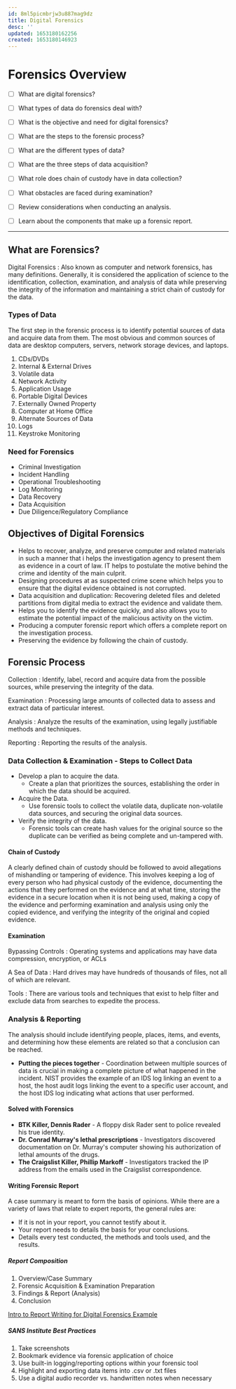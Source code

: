 ```yaml
---
id: 8ml5picmbrjw3u887mag9dz
title: Digital Forensics
desc: ''
updated: 1653180162256
created: 1653180146923
---
```


# Forensics Overview

- [ ] What are digital forensics?
- [ ] What types of data do forensics deal with?
- [ ] What is the objective and need for digital forensics?
- [ ] What are the steps to the forensic process?

- [ ] What are the different types of data?
- [ ] What are the three steps of data acquisition?
- [ ] What role does chain of custody have in data collection?
- [ ] What obstacles are faced during examination?

- [ ] Review considerations when conducting an analysis.
- [ ] Learn about the components that make up a forensic report.
---

## What are Forensics?

Digital Forensics
: Also known as computer and network forensics, has many definitions. Generally, it is considered the application of science to the identification, collection, examination, and analysis of data while preserving the integrity of the information and maintaining a strict chain of custody for the data.

### Types of Data

The first step in the forensic process is to identify potential sources of data and acquire data from them. The most obvious and common sources of data are desktop computers, servers, network storage devices, and laptops.

1. CDs/DVDs
2. Internal & External Drives
3. Volatile data
4. Network Activity
5. Application Usage
6. Portable Digital Devices
7. Externally Owned Property
8. Computer at Home Office
9. Alternate Sources of Data
10. Logs
11. Keystroke Monitoring

### Need for Forensics

- Criminal Investigation
- Incident Handling
- Operational Troubleshooting
- Log Monitoring
- Data Recovery
- Data Acquisition
- Due Diligence/Regulatory Compliance

## Objectives of Digital Forensics

- Helps to recover, analyze, and preserve computer and related materials in such a manner that i helps the investigation agency to present them as evidence in a court of law. IT helps to postulate the motive behind the crime and identity of the main culprit.
- Designing procedures at as suspected crime scene which helps you to ensure that the digital evidence obtained is not corrupted.
- Data acquisition and duplication: Recovering deleted files and deleted partitions from digital media to extract the evidence and validate them.
- Helps you to identify the evidence quickly, and also allows you to estimate the potential impact of the malicious activity on the victim.
- Producing a computer forensic report which offers a complete report on the investigation process.
- Preserving the evidence by following the chain of custody.

## Forensic Process

Collection
: Identify, label, record and acquire data from the possible sources, while preserving the integrity of the data.

Examination
: Processing large amounts of collected data to assess and extract data of particular interest.

Analysis
: Analyze the results of the examination, using legally justifiable methods and techniques.

Reporting
: Reporting the results of the analysis.

### Data Collection & Examination - Steps to Collect Data

- Develop a plan to acquire the data.
  - Create a plan that prioritizes the sources, establishing the order in which the data should be acquired.
- Acquire the Data.
  - Use forensic tools to collect the volatile data, duplicate non-volatile data sources, and securing the original data sources.
- Verify the integrity of the data.
  - Forensic tools can create hash values for the original source so the duplicate can be verified as being complete and un-tampered with.

#### Chain of Custody

A clearly defined chain of custody should be followed to avoid allegations of mishandling or tampering of evidence. This involves keeping a log of every person who had physical custody of the evidence, documenting the actions that they performed on the evidence and at what time, storing the evidence in a secure location when it is not being used, making a copy of the evidence and performing examination and analysis using only the copied evidence, and verifying the integrity of the original and copied evidence.

#### Examination

Bypassing Controls
: Operating systems and applications may have data compression, encryption, or ACLs

A Sea of Data
: Hard drives may have hundreds of thousands of files, not all of which are relevant.

Tools
: There are various tools and techniques that exist to help filter and exclude data from searches to expedite the process.

### Analysis & Reporting

The analysis should include identifying people, places, items, and events, and determining how these elements are related so that a conclusion can be reached.

- **Putting the pieces together** - Coordination between multiple sources of data is crucial in making a complete picture of what happened in the incident. NIST provides the example of an IDS log linking an event to a host, the host audit logs linking the event to a specific user account, and the host IDS log indicating what actions that user performed.

#### Solved with Forensics

- **BTK Killer, Dennis Rader** - A floppy disk Rader sent to police revealed his true identity.
- **Dr. Conrad Murray's lethal prescriptions** - Investigators discovered documentation on Dr. Murray's computer showing his authorization of lethal amounts of the drugs.
- **The Craigslist Killer, Phillip Markoff** - Investigators tracked the IP address from the emails used in the Craigslist correspondence.

#### Writing Forensic Report

A case summary is meant to form the basis of opinions. While there are a variety of laws that relate to expert reports, the general rules are:

- If it is not in your report, you cannot testify about it.
- Your report needs to details the basis for your conclusions.
- Details every test conducted, the methods and tools used, and the results.

##### Report Composition

1. Overview/Case Summary
2. Forensic Acquisition & Examination Preparation
3. Findings & Report (Analysis)
4. Conclusion

[Intro to Report Writing for Digital Forensics Example](https://www.sans.org/blog/intro-to-report-writing-for-digital-forensics/)

##### SANS Institute Best Practices

1. Take screenshots
2. Bookmark evidence via forensic application of choice
3. Use built-in logging/reporting options within your forensic tool
4. Highlight and exporting data items into .csv or .txt files
5. Use a digital audio recorder vs. handwritten notes when necessary